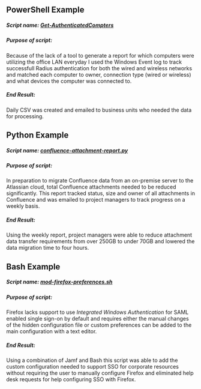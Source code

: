 PowerShell Example
--------
##### Script name: [*Get-AuthenticatedCompters*]()
##### Purpose of script:
  Because of the lack of a tool to generate a report for which computers were utilizing the office LAN everyday I used the Windows Event log to track successfull Radius authentication for both the wired and wireless networks and matched each computer to owner, connection type (wired or wireless) and what devices the computer was connected to.
##### End Result:
  Daily CSV was created and emailed to business units who needed the data for processing.

Python Example
--------
##### Script name: [*confluence-attachment-report.py*]()
##### Purpose of script:
  In preparation to migrate Confluence data from an on-premise server to the Atlassian cloud, total Confluence attachments needed to be reduced significantly.  This report tracked status, size and owner of all attachments in Confluence and was emailed to project managers to track progress on a weekly basis.
##### End Result:
  Using the weekly report, project managers were able to reduce attachment data transfer requirements from over 250GB to under 70GB and lowered the data migration time to four hours.

Bash Example
--------
##### Script name: [*mod-firefox-preferences.sh*]()
##### Purpose of script:
  Firefox lacks support to use *Integrated Windows Authentication* for SAML enabled single sign-on by default and requires either the manual changes of the hidden configuration file or custom preferences can be added to the main configuration with a text editor.
##### End Result:
  Using a combination of Jamf and Bash this script was able to add the custom configuration needed to support SSO for corporate resources without requiring the user to manually configure Firefox and eliminated help desk requests for help configuring SSO with Firefox.




